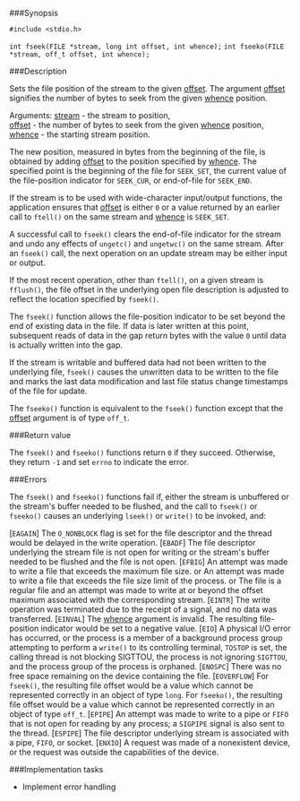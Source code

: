 ###Synopsis

`#include <stdio.h>`

`int fseek(FILE *stream, long int offset, int whence);`
`int fseeko(FILE *stream, off_t offset, int whence);`

###Description

Sets the file position of the stream to the given <u>offset</u>. The argument <u>offset</u> signifies the number of bytes to seek from the given <u>whence</u> position.

Arguments:
<u>stream</u> - the stream to position,    
<u>offset</u> - the number of bytes to seek from the given <u>whence</u> position,
<u>whence</u> - the starting stream position.

The new position, measured in bytes from the beginning of the file, is obtained by adding <u>offset</u> to the position specified by <u>whence</u>. The specified point is the beginning of the file for `SEEK_SET`, the current value of the file-position indicator for `SEEK_CUR`, or end-of-file for `SEEK_END`.

If the stream is to be used with wide-character input/output functions, the application ensures that <u>offset</u> is either `0` or a value returned by an earlier call to `ftell()` on the same stream and <u>whence</u> is `SEEK_SET`.

A successful call to `fseek()` clears the end-of-file indicator for the stream and undo any effects of `ungetc()` and `ungetwc()` on the same stream. After an `fseek()` call, the next operation on an update stream may be either input or output.

If the most recent operation, other than `ftell()`, on a given stream is `fflush()`, the file offset in the underlying open file description is adjusted to reflect the location specified by `fseek()`.

The `fseek()` function allows the file-position indicator to be set beyond the end of existing data in the file. If data is later written at this point, subsequent reads of data in the gap return bytes with the value `0` until data is actually written into the gap.

If the stream is writable and buffered data had not been written to the underlying file, `fseek()` causes the unwritten data to be written to the file and marks the last data modification and last file status change timestamps of the file for update.

The `fseeko()` function is equivalent to the `fseek()` function except that the <u>offset</u> argument is of type `off_t`.

###Return value

The `fseek()` and `fseeko()` functions return `0` if they succeed. Otherwise, they return `-1` and set `errno` to indicate the error. 

###Errors

The `fseek()` and `fseeko()` functions fail if, either the stream is unbuffered or the stream's buffer needed to be flushed, and the call to `fseek()` or `fseeko()` causes an underlying `lseek()` or `write()` to be invoked, and: 

[`EAGAIN`] The `O_NONBLOCK` flag is set for the file descriptor and the thread would be delayed in the write operation. 
[`EBADF`]  The file descriptor underlying the stream file is not open for writing or the stream's buffer needed to be flushed and the file is not open. 
[`EFBIG`]  An attempt was made to write a file that exceeds the maximum file size. or
           An attempt was made to write a file that exceeds the file size limit of the process. or
           The file is a regular file and an attempt was made to write at or beyond the offset maximum associated with the corresponding stream. 
[`EINTR`]  The write operation was terminated due to the receipt of a signal, and no data was transferred. 
[`EINVAL`] The <u>whence</u> argument is invalid. The resulting file-position indicator would be set to a negative value. 
[`EIO`]    A physical I/O error has occurred, or the process is a member of a background process group attempting to perform a `write()` to its controlling terminal, `TOSTOP` is set, the calling thread is not blocking SIGTTOU, the process is not ignoring `SIGTTOU`, and the process group of the process is orphaned. 
[`ENOSPC`] There was no free space remaining on the device containing the file. 
[`EOVERFLOW`] For `fseek()`, the resulting file offset would be a value which cannot be represented correctly in an object of type `long`. 
              For `fseeko()`, the resulting file offset would be a value which cannot be represented correctly in an object of type `off_t`. 
[`EPIPE`]  An attempt was made to write to a pipe or `FIFO` that is not open for reading by any process; a `SIGPIPE` signal is also sent to the thread. 
[`ESPIPE`] The file descriptor underlying stream is associated with a pipe, `FIFO`, or socket. 
[`ENXIO`]  A request was made of a nonexistent device, or the request was outside the capabilities of the device. 

###Implementation tasks

 * Implement error handling